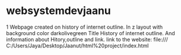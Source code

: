 # websystemdevjaanu
1 Webpage created on history of internet outline.
In z layout
with background color darkolivegreen
Title History of internet outline.
And information about Hitory,outline and link.
link to the website:
file:/// C:/Users/Jaya/Desktop/Jaanut/html%20project/index.html
